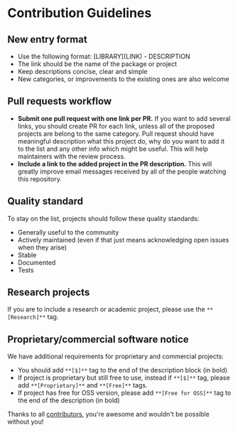 # Contribution Guidelines

## New entry format

* Use the following format: \[LIBRARY\]\(LINK\) - DESCRIPTION
* The link should be the name of the package or project
* Keep descriptions concise, clear and simple
* New categories, or improvements to the existing ones are also welcome

## Pull requests workflow

* **Submit one pull request with one link per PR.** If you want to add several links, you should create PR for each link, unless all of the proposed projects are belong to the same category. Pull request should have meaningful description what this project do, why do you want to add it to the list and any other info which might be useful. This will help maintainers with the review process.
* **Include a link to the added project in the PR description.** This will greatly improve email messages received by all of the people watching this repository.

## Quality standard

To stay on the list, projects should follow these quality standards:

* Generally useful to the community
* Actively maintained (even if that just means acknowledging open issues when they arise)
* Stable
* Documented
* Tests

## Research projects

If you are to include a research or academic project, please use the `**[Research]**` tag.

## Proprietary/commercial software notice

We have additional requirements for proprietary and commercial projects:

* You should add `**[$]**` tag to the end of the description block (in bold)
* If project is proprietary but still free to use, instead if `**[$]**` tag, please add `**[Proprietary]**` and `**[Free]**` tags.
* If project has free for OSS version, please add `**[Free for OSS]**` tag to the end of the description (in bold)

Thanks to all [contributors](https://github.com/scottkuhl/awesome-winui/graphs/contributors), you're awesome and wouldn't be possible without you!
